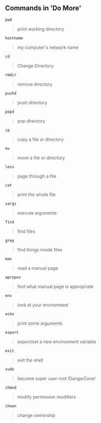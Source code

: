 ## Commands in 'Do More'
`pwd`

>print working directory
 
`hostname`

> my computer's network name

`cd`

> Change Directory

`rmdir`

> remove directory

`pushd`

> push directory

`popd`

> pop directory

`cp`

> copy a file or directory

`mv`

> move a file or directory

`less`

> page through a file

`cat`

> print the whole file

`xargs`

> execute arguments

`find` 

> find files

`grep` 

> find things inside files

`man`

> read a manual page

`apropos`

> find what manual page is appropriate

`env`

> look at your environment

`echo`

> print some arguments

`export`

> export/set a new environment variable

`exit`

> exit the shell

`sudo`

> become super user root  !DangerZone!

`chmod`

> modify permission modifiers

`chown`

> change ownership


